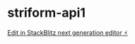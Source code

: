 # striform-api1

[Edit in StackBlitz next generation editor ⚡️](https://stackblitz.com/~/github.com/tybkhan/striform-api1)